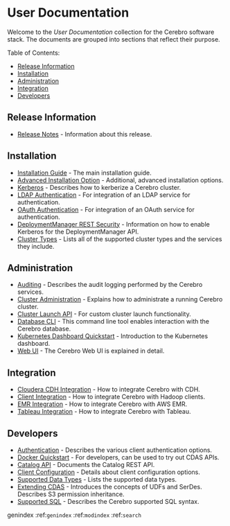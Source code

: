 
# User Documentation

Welcome to the _User Documentation_ collection for the Cerebro software stack. The
documents are grouped into sections that reflect their purpose.

Table of Contents:

* [Release Information](#release-information)
* [Installation](#installation)
* [Administration](#administration)
* [Integration](#integration)
* [Developers](#developers)

## Release Information

* [Release Notes][relnotes] - Information about this release.

## Installation

  * [Installation Guide][install] - The main installation guide.
  * [Advanced Installation Option][adinstall] - Additional, advanced installation options.
  * [Kerberos][kerberosclustersetup] - Describes how to kerberize a Cerebro cluster.
  * [LDAP Authentication][ldapauthn] - For integration of an LDAP service for authentication.
  * [OAuth Authentication][oauthguide] - For integration of an OAuth service for authentication.
  * [DeploymentManager REST Security][security] - Information on how to enable Kerberos for the DeploymentManager API.
  * [Cluster Types][clustertypes] - Lists all of the supported cluster types and the
  services they include.

## Administration

* [Auditing][auditing] - Describes the audit logging performed by the Cerebro services.
* [Cluster Administration][clusteradmin] - Explains how to administrate a running Cerebro cluster.
* [Cluster Launch API][clusterlaunchpluginapi] - For custom cluster launch functionality.
* [Database CLI][dbcli] - This command line tool enables interaction with the Cerebro database.
* [Kubernetes Dashboard Quickstart][kubernetesdashboardquickstart] - Introduction to the Kubernetes dashboard.
* [Web UI][webui] - The Cerebro Web UI is explained in detail.

## Integration

* [Cloudera CDH Integration][cdhintegration] - How to integrate Cerebro with CDH.
* [Client Integration][clientintegration] - How to integrate Cerebro with Hadoop clients.
* [EMR Integration][emrintegration] - How to integrate Cerebro with AWS EMR.
* [Tableau Integration][tableauwdc] - How to integrate Cerebro with Tableau.

## Developers

* [Authentication][authn] - Describes the various client authentication options.
* [Docker Quickstart][dockerquickstart] - For developers, can be used to try out CDAS APIs.
* [Catalog API][catapi] - Documents the Catalog REST API.
* [Client Configuration][clientconfig] - Details about client configuration options.
* [Supported Data Types][data] - Lists the supported data types.
* [Extending CDAS][extendingcdas] - Introduces the concepts of UDFs and SerDes.
Describes S3 permission inheritance.
* [Supported SQL][supportedsql] - Describes the Cerebro supported SQL syntax.

genindex
:ref:`genindex`
:ref:`modindex`
:ref:`search`
<!-- internal link references -->
[adinstall]: docs/AdvancedInstall.md
[auditing]: docs/Auditing.md
[authn]: docs/Authentication.md
[catapi]: docs/CatalogApi.md
[cdhintegration]: docs/CDHIntegration.md
[clientconfig]: docs/ClientConfigurations.md
[clientintegration]: docs/ClientIntegration.md
[clusteradmin]: docs/ClusterAdmin.md
[clusterlaunchpluginapi]: docs/ClusterLaunchPluginApi.md
[clustertypes]: docs/ClusterTypes.md
[data]: docs/Data.md
[dbcli]: docs/DbCLI.md
[dockerquickstart]: docs/DockerQuickstart.md
[emrintegration]: docs/EMRIntegration.md
[extendingcdas]: docs/ExtendingCDAS.md
[install]: docs/Install.md
[kerberosclustersetup]: docs/KerberosClusterSetup.md
[kubernetesdashboardquickstart]: docs/KubernetesDashboardQuickStart.md
[ldapauthn]: docs/LdapAuthentication.md
[oauthguide]: docs/OAuthGuide.md
[relnotes]: docs/ReleaseNotes.md
[security]: docs/Security.md
[supportedsql]: docs/SupportedSQL.md
[tableauwdc]: docs/TableauWDC.md
[webui]: docs/WebUI.md

